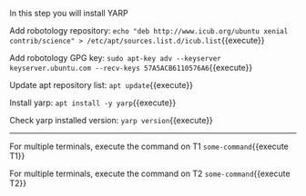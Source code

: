 In this step you will install YARP

Add robotology repository:
`echo "deb http://www.icub.org/ubuntu xenial contrib/science" > /etc/apt/sources.list.d/icub.list`{{execute}}

Add robotology GPG key:
`sudo apt-key adv --keyserver keyserver.ubuntu.com --recv-keys 57A5ACB6110576A6`{{execute}}

Update apt repository list:
`apt update`{{execute}}

Install yarp:
`apt install -y yarp`{{execute}}

Check yarp installed version:
`yarp version`{{execute}}

---

For multiple terminals, execute the command on T1 `some-command`{{execute T1}}

For multiple terminals, execute the command on T2 `some-command`{{execute T2}}
